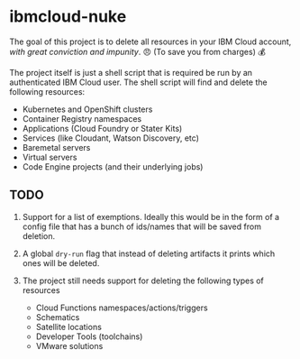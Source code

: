 # ibmcloud-nuke

The goal of this project is to delete all resources in your IBM Cloud account, _with great conviction and impunity_. 😠 (To save you from charges) 💰

The project itself is just a shell script that is required be run by an authenticated IBM Cloud user. The shell script will find and delete the following resources:

* Kubernetes and OpenShift clusters
* Container Registry namespaces
* Applications (Cloud Foundry or Stater Kits)
* Services (like Cloudant, Watson Discovery, etc)
* Baremetal servers
* Virtual servers
* Code Engine projects (and their underlying jobs)

## TODO

1. Support for a list of exemptions. Ideally this would be in the form of a config file that has a bunch of ids/names that will be saved from deletion.

2. A global `dry-run` flag that instead of deleting artifacts it prints which ones will be deleted.

3. The project still needs support for deleting the following types of resources

   * Cloud Functions namespaces/actions/triggers
   * Schematics
   * Satellite locations
   * Developer Tools (toolchains)
   * VMware solutions
